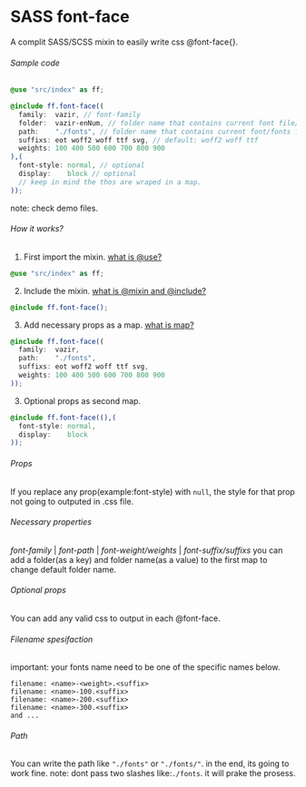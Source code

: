 # SASS font-face
A complit SASS/SCSS mixin to easily write css @font-face{}.

###### Sample code
```scss
@use "src/index" as ff;

@include ff.font-face((
  family:  vazir, // font-family
  folder:  vazir-enNum, // folder name that contains current font file/files.
  path:    "./fonts", // folder name that contains current font/fonts folder (default:"./<family>")
  suffixs: eot woff2 woff ttf svg, // default: woff2 woff ttf
  weights: 100 400 500 600 700 800 900
),(
  font-style: normal, // optional
  display:    block // optional
  // keep in mind the thos are wraped in a map.
));
```
note: check demo files.


###### How it works?

1. First import the mixin.
[what is @use?](http://www.sass-lang.com/documentation/at-rules/use)
```scss
@use "src/index" as ff;
```

2. Include the mixin.
[what is @mixin and @include?](http://www.sass-lang.com/documentation/at-rules/mixin)
```scss
@include ff.font-face();
```

3. Add necessary props as a map.
[what is map?](https://sass-lang.com/documentation/values/maps)
```scss
@include ff.font-face((
  family:  vazir,
  path:    "./fonts",
  suffixs: eot woff2 woff ttf svg,
  weights: 100 400 500 600 700 800 900
));
```

3. Optional props as second map.
```scss
@include ff.font-face((),(
  font-style: normal,
  display:    block
));
```

###### Props
If you replace any prop(example:font-style) with ```null```, the style for that prop not going to outputed in .css file.

###### Necessary properties
_font-family_ | _font-path_ | _font-weight/weights_ | _font-suffix/suffixs_
you can add a folder(as a key) and folder name(as a value) to the first map to change default folder name.

###### Optional props
You can add any valid css to output in each @font-face.

###### Filename spesifaction
important: your fonts name need to be one of the specific names below.
```
filename: <name>-<weight>.<suffix>
filename: <name>-100.<suffix>
filename: <name>-200.<suffix>
filename: <name>-300.<suffix>
and ...
```

###### Path
You can write the path like ```"./fonts"``` or ```"./fonts/"```. in the end, its going to work fine.
note: dont pass two slashes like:```./fonts```. it will prake the prosess.